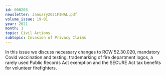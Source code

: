 ```yaml
---
id: 000203
newsletter: January2021FINAL.pdf
volume_issue: 19-01
year: 2021
month: 1
topic: Civil Actions
subtopic: Invasion of Privacy Claims
---
```


In this issue we discuss necessary changes to RCW 52.30.020, mandatory Covid vaccination and testing, trademarking of fire department logos, a rarely used Public Records Act exemption and the SECURE Act tax benefits for volunteer firefighters.